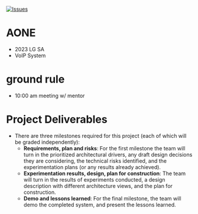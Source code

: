 [![Issues](https://img.shields.io/github/issues-raw/tterb/PlayMusic.svg?maxAge=25000)](https://github.com/changjurhee/AONE/issues)  
 

# AONE
- 2023 LG SA 
- VoIP System

# ground rule
- 10:00 am meeting w/ mentor

# Project Deliverables
- There are three milestones required for this project (each of which will be graded independently):
  - **Requirements, plan and risks**: For the first milestone the team will turn in the prioritized architectural drivers, any draft design decisions they are considering, the technical risks identified, and the experimentation plans (or any results already achieved).
  - **Experimentation results, design, plan for construction**: The team will turn in the results of experiments conducted, a design description with different architecture views, and the plan for construction.
  - **Demo and lessons learned**: For the final milestone, the team will demo the completed system, and present the lessons learned.
